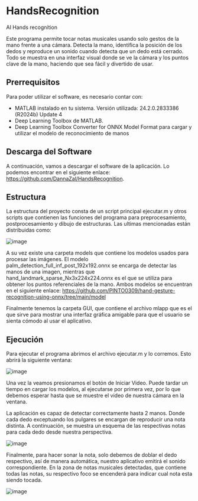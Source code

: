 # HandsRecognition
 AI Hands recognition

Este programa permite tocar notas musicales usando solo gestos de la mano frente a una cámara. Detecta la mano, identifica la posición de los dedos y reproduce un sonido cuando detecta que un dedo está cerrado. Todo se muestra en una interfaz visual donde se ve la cámara y los puntos clave de la mano, haciendo que sea fácil y divertido de usar.

## Prerrequisitos
 Para poder utilizar el software, es necesario contar con:
-	MATLAB instalado en tu sistema. Versión utilizada: 24.2.0.2833386 (R2024b) Update 4
-	Deep Learning Toolbox de MATLAB.
-	Deep Learning Toolbox Converter for ONNX Model Format para cargar y utilizar el modelo de reconocimiento de manos

## Descarga del Software
A continuación, vamos a descargar el software de la aplicación. Lo podemos encontrar en el siguiente enlace: https://github.com/DannaZal/HandsRecognition.

## Estructura
La estructura del proyecto consta de un script principal ejecutar.m y otros scripts que contienen las funciones del programa para preprocesamiento, postprocesamiento y dibujo de estructuras. Las ultimas mencionadas están distribuidas como:

![image](https://github.com/user-attachments/assets/c95e18b3-fc3f-47ba-b6ae-b5e491f1624c)

A su vez existe una carpeta models que contiene los modelos usados para procesar las imágenes. El modelo palm_detection_full_inf_post_192x192.onnx se encarga de detectar las manos de una imagen, mientras que hand_landmark_sparse_Nx3x224x224.onnx es el que se utiliza para obtener los puntos referenciales de la mano. Ambos modelos se encuentran en el siguiente enlace: https://github.com/PINTO0309/hand-gesture-recognition-using-onnx/tree/main/model

Finalmente tenemos la carpeta GUI, que contiene el archivo mlapp que es el que sirve para mostrar una interfaz gráfica amigable para que el usuario se sienta cómodo al usar el aplicativo. 

## Ejecución
Para ejecutar el programa abrimos el archivo ejecutar.m y lo corremos. Esto abrirá la siguiente ventana:

![image](https://github.com/user-attachments/assets/34ad83a2-a317-469e-a139-7c955a82e2bf)

Una vez la veamos presionamos el botón de Iniciar Video. Puede tardar un tiempo en cargar los modelos, al ejecutarse por primera vez, por lo que debemos esperar hasta que se muestre el video de nuestra cámara en la ventana. 

La aplicación es capaz de detectar correctamente hasta 2 manos. Donde cada dedo exceptuando los pulgares se encargan de reproducir una nota distinta. A continuación, se muestra un esquema de las respectivas notas para cada dedo desde nuestra perspectiva. 

![image](https://github.com/user-attachments/assets/6a4d1a10-8dff-4538-a9e6-bfb922c749e0)

Finalmente, para hacer sonar la nota, solo debemos de doblar el dedo respectivo, así de manera automática, nuestro aplicativo emitirá el sonido correspondiente. 
En la zona de notas musicales detectadas, que contiene todas las notas, su respectivo foco se encenderá para indicar cual nota esta siendo tocada.

![image](https://github.com/user-attachments/assets/917163ff-6731-48fb-8d23-5bbbb1ae0c28)



